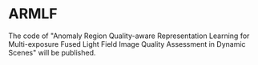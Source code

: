 # ARMLF
The code of "Anomaly Region Quality-aware Representation Learning for Multi-exposure Fused Light Field Image Quality Assessment in Dynamic Scenes" will be published.
